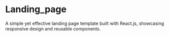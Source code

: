 # Landing_page
A simple yet effective landing page template built with React.js, showcasing responsive design and reusable components.

